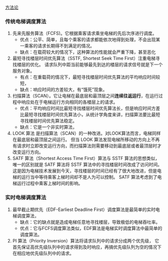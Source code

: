 [方法论](https://blog.csdn.net/gitchat/article/details/80202416?utm_medium=distribute.pc_relevant.none-task-blog-baidujs_title-2&spm=1001.2101.3001.4242)
### 传统电梯调度算法
1. 先来先服务算法（FCFS)。它根据乘客请求乘坐电梯的先后次序进行调度。
    - 优点：公平、简单，且每个乘客的请求都能依次地得到处理，不会出现某一乘客的请求长期得不到满足的情况。
    - 缺点：在载荷较大的情况下，这种算法的性能就会严重下降，甚至恶化
2. 最短寻找楼层时间优先算法（SSTF, Shortest Seek Time First）注重电梯寻找楼层的优化。
   请求队列中距当前能够最先到达的楼层的请求信号就是下一个服务对象。
    - 有点：在重载荷的情况下，最短寻找楼层时间优先算法的平均响应时间较短，
    - 缺点：响应时间的方差较大，有“饿死”现象。
3. 扫描算法（SCAN）。它让电梯在最底层和最顶层之间**连续往返运行**，在运行过程中响应处在于电梯运行方向相同的各楼层上的请求。
    - 优点：平均响应时间比最短寻找楼层时间优先算法长，但是响应时间方差比最短寻找楼层时间优先算法小，从统计学角度来讲，扫描算法要比最短寻找楼层时间优先算法稳定。
    - 缺点：它是一个非实时算法，
4. LOOK 算法 是扫描算法（SCAN）的一种改进。对LOOK算法而言，电梯同样在最底层和最顶层之间运行。
    但当 LOOK 算法发现电梯所移动的方向上不再有请求时立即改变运行方向，而扫描算法则需要移动到最底层或者最顶层时才改变运行方向。
5. SATF 算法（Shortest Access Time First）算法与 SSTF 算法的思想类似，唯一的区别就是 SATF 算法将 SSTF 算法中的寻找楼层时间改成了访问时间。
   这是因为电梯技术发展到今天，寻找楼层的时间已经有了很大地改进，但是电梯的运行当中等待乘客上梯时间却不是人为可以控制。
   SATF 算法考虑到了电梯运行过程中乘客上梯时间的影响。


### 实时电梯调度算法
1. 最早截止期优先（EDF-Earliest Deadline First）调度算法是最简单的实时电梯调度算法，
   - 缺点：它的缺点就是造成电梯任意地寻找楼层，导致极低的电梯吞吐率。
   - 优点：它与FCFS调度算法类似，EDF算法是电梯实时调度算法中最简单的调度算法。
2. PI 算法（Priority Inversion）算法将请求队列中的请求分成两个优先级，
      它首先保证高优先级队列中的请求得到及时响应，再搞优先级队列为空的情况下在相应地优先级队列中的请求。